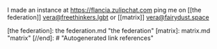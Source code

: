 I made an instance at https://flancia.zulipchat.com ping me on [[the federation]] vera@freethinkers.lgbt or [[matrix]] vera@fairydust.space


[//begin]: # "Autogenerated link references for markdown compatibility"
[the federation]: the federation.md "the federation"
[matrix]: matrix.md "matrix"
[//end]: # "Autogenerated link references"